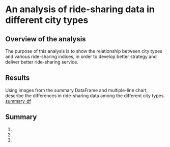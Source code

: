 # An analysis of ride-sharing data in different city types

## Overview of the analysis
The purpose of this analysis is to show the relationship between city types and various ride-sharing indices, in order to develop better strategy and deliver better ride-sharing service.

## Results
Using images from the summary DataFrame and multiple-line chart, describe the differences in ride-sharing data among the different city types.
[summary_df](analysis/summary_df.png)


## Summary
1.
2.
3.